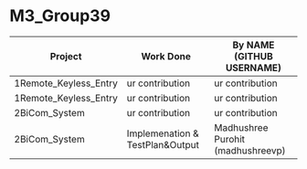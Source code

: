 # M3_Group39


| Project | Work Done | By NAME (GITHUB USERNAME) |
|---|---|---|
| 1Remote_Keyless_Entry  | ur contribution | ur contribution |
| 1Remote_Keyless_Entry |  ur contribution |  ur contribution |
| 2BiCom_System  |  ur contribution |  ur contribution |
| 2BiCom_System  | Implemenation & TestPlan&Output | Madhushree Purohit (madhushreevp) |
